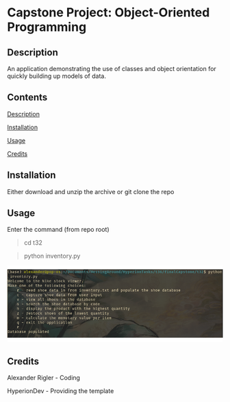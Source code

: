 # Capstone Project: Object-Oriented Programming

<a name ="description">

## Description

An application demonstrating the use of classes and object orientation for quickly building up models of data.

<a name ="contents">

## Contents

[Description](#description)

[Installation](#installation)

[Usage](#usage)

[Credits](#credits)

<a name ="installation">

## Installation

Either download and unzip the archive or git clone the repo

<a name ="usage">

## Usage

Enter the command (from repo root)
> cd t32

> python inventory.py

![alt text](images/screenshot.png "inventory")

<a name ="credits"> 

## Credits

Alexander Rigler - Coding

HyperionDev - Providing the template
